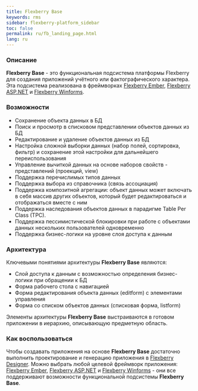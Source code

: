 ```yaml
---
title: Flexberry Base
keywords: rms
sidebar: flexberry-platform_sidebar
toc: false
permalink: ru/fb_landing_page.html
lang: ru
---
```


### Описание

**Flexberry Base** - это функциональная подсистема платформы Flexberry для создания приложений учётного или фактографического характера. Эта подсистема реализована в фреймворках [Flexberry Ember](ef3_landing_page.html), [Flexberry ASP.NET](fa_landing_page.html) и [Flexberry Winforms](fw_landing_page.html).

### Возможности

* Сохранение объекта данных в БД
* Поиск и просмотр в списковом представлении объектов данных из БД
* Редактирование и удаление объектов данных из БД
* Настройка сложной выборки данных (набор полей, сортировка, фильтр) и сохранение этой настройки для дальнейшего переиспользования
* Управление вычиткой данных на основе наборов свойств - представлений (проекций, view)
* Поддержка перечислимых типов данных
* Поддержка выбора из справочника (связь ассоциация)
* Поддержка композитной агрегации: объект данных может включать в себя массив других объектов, который будет редактироваться и отображаться вместе с ним
* Поддержка наследования объектов данных в парадигме Table Per Class (TPC).
* Поддержка пессимистической блокировки при работе с объектами данных нескольких пользователей одновременно
* Поддержка бизнес-логики на уровне слоя доступа к данным

### Архитектура

Ключевыми понятиями архитектуры **Flexberry Base** являются:

* Слой доступа к данным c возможностью определения бизнес-логики при обращении к БД
* Форма рабочего стола с навигацией
* Форма редактирования объекта данных (editform) с элементами управления
* Форма со списком объектов данных (списковая форма, listform)

Элементы архитектуры **Flexberry Base** выстраиваются в готовом приложении в иерархию, описывающую предметную область.

### Как воспользоваться

Чтобы создавать приложения на основе **Flexberry Base** достаточно выполнить проектирование и генерацию приложения в [Flexberry Designer](developers-flexberry-designer.html). Можно выбрать любой целевой фреймворк приложения: [Flexberry Ember](ef3_landing_page.html), [Flexberry ASP.NET](fa_landing_page.html) и [Flexberry Winforms](fw_landing_page.html) - они все поддерживают возможности функциональной подсистемы **Flexberry Base**.
